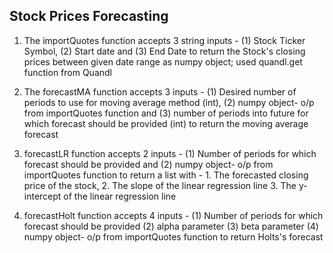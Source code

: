 ## Stock Prices Forecasting

1) The importQuotes function accepts 3 string inputs - (1) Stock Ticker Symbol, (2) Start date and (3) End Date to return the Stock's closing prices between given date range as numpy object; used quandl.get function from Quandl

2) The forecastMA function accepts 3 inputs - (1) Desired number of periods to use for moving average method (int), (2) numpy object- o/p from importQuotes function and (3) number of periods into future for which forecast should be provided (int) to return the moving average forecast

3) forecastLR function accepts 2 inputs - (1) Number of periods for which forecast should be provided and (2) numpy object- o/p from importQuotes function to return a list with - 1. The forecasted closing price of the stock, 2. The slope of the linear regression line 3. The y-intercept of the linear regression line

4) forecastHolt function accepts 4 inputs - (1) Number of periods for which forecast should be provided (2) alpha parameter (3) beta parameter (4) numpy object- o/p from importQuotes function to return Holts's forecast 
